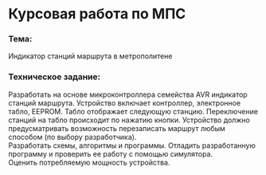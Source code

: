 # Курсовая работа по МПС
### Тема: 
Индикатор станций маршрута в метрополитене
### Техническое задание: 
Разработать на основе микроконтроллера семейства AVR индикатор станций маршрута. Устройство включает контроллер, электронное табло, EEPROM. Табло отображает следующую станцию. Переключение станций на табло происходит по нажатию кнопки. Устройство должно предусматривать возможность перезаписать маршрут любым способом (по выбору разработчика).  
Разработать схемы, алгоритмы и программы. Отладить разработанную программу и проверить ее работу с помощью симулятора.  
Оценить потребляемую мощность устройства.
